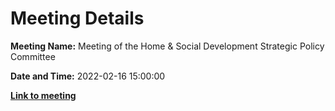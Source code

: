 # Meeting Details

**Meeting Name:** Meeting of the Home & Social Development Strategic Policy Committee

**Date and Time:** 2022-02-16 15:00:00

**<a href="https://www.limerick.ie/council/whats-on/meeting-home-social-development-strategic-policy-committee-7" target="_blank">Link to meeting</a>**
